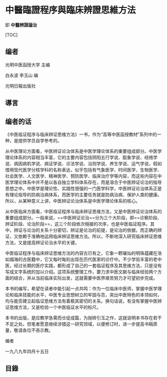 # 中醫臨證程序與臨床辨證思維方法

即  **中醫辨證論治**

[TOC]

## 编者

光明中医函授大学  主编

白永波  李玉山  编

光明日報出版社

## 導言



## 编者的话

《中医临证程序与临床辨证思维方法》一书，作为“高等中医函授教材”系列中的一种，是提供学员自学参考的。

从中医理论方面看，中医辨证论治体系是中医学理论体系的重要组成部分。中医学理论体系的内容相当丰富，它的主要内容包括阴阳五行学说、脏象学说、经络学说、病因病机学说、病证学说、诊法学说、治则学说、养生学说、运气学说，假如借用现代医学分枝学科的名称表达，似乎包括有气象医学、时间医学、生物医学、社会医学、人文医学、精神医学、预防医学、临床治疗学等内容，而这些内容在中医学理论体系中并不是以各自独立学科体系存在，而是溶合于中医辨证论治的指导思想之中。中医学是理论性、实践性很强的一门医学科学，中医辨证论治体系正是有理论指导的防病治病体系，而医学的主要任务就是防病治病、保护人类的健康。所以，从某种意义上讲，中医辨证论治体系是中医学理论体系的核心。

从中医临床方面看，中医临证程序与临床辨证思维方法，又是中医辨证论治体系的重要组成部分。一般来说，==中医辨证论治==分为三个大阶段，即==诊察阶段、辨证阶段、论治阶段==，这三个阶段依次相接的次序，也是中医临证程序。其中，辨证与论治的关系十分密切，辨证是论治的前提，是论治的依据，而正确的辨证，又依赖于准确地运用临床辨证思维方法。所以，不断地深入研究临床辨证思维方法，又是提高辨证论治水平的关键。

中医临证程序与临床辨证思维方法的内容古已有之，它象一颗璀灿的明珠蕴藏在浩如烟海的古医籍中，它又每时每刻出现在历代医家的诊疗中。不少学验丰富的老中医，经过长期的医疗实践，都形成了自己的一套临证程序及其思维方法，只是没有写成文字系统的加以介绍。这项系统整理工作，要力求中医文献与临床经验两个方面的结合，并从当前临床实际出发，这就需要中医界艰苦努力才可望初步完成。

本书的编写，希望在读者中能引起一点共鸣：作为一位临床中医师，掌握中医学理论和临床技能的水平，中医专业思想树立的牢固与否，突出中医特色的本领如何，均与能否建立起临证思维方法有着极其密切的关系。换句话说，有没有掌握中医辨证思维方法，又是检验一个中医临证水平的标尺。

本书的出版，是应教学急需而仓促成篇，为抛砖引玉之作，这就说明本书存在若干不足之处。但笔者愿意继续涉猎这一研究领域，以便修订时，进一步提高书稿质量，敬请各位不吝示教。

编者

一九八九年四月十五日

## 目錄





